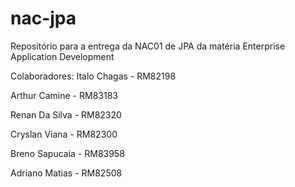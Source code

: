 # nac-jpa
Repositório para a entrega da NAC01 de JPA da matéria Enterprise Application Development

Colaboradores:
  Italo Chagas - RM82198
  
  Arthur Camine - RM83183
  
  Renan Da Silva - RM82320
  
  Cryslan Viana - RM82300
  
  Breno Sapucaia - RM83958
  
  Adriano Matias - RM82508

